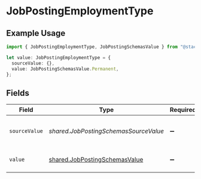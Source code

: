 # JobPostingEmploymentType

## Example Usage

```typescript
import { JobPostingEmploymentType, JobPostingSchemasValue } from "@stackone/stackone-client-ts/sdk/models/shared";

let value: JobPostingEmploymentType = {
  sourceValue: {},
  value: JobPostingSchemasValue.Permanent,
};
```

## Fields

| Field                                                                                 | Type                                                                                  | Required                                                                              | Description                                                                           | Example                                                                               |
| ------------------------------------------------------------------------------------- | ------------------------------------------------------------------------------------- | ------------------------------------------------------------------------------------- | ------------------------------------------------------------------------------------- | ------------------------------------------------------------------------------------- |
| `sourceValue`                                                                         | *shared.JobPostingSchemasSourceValue*                                                 | :heavy_minus_sign:                                                                    | The source value of the employment type.                                              | Permanent                                                                             |
| `value`                                                                               | [shared.JobPostingSchemasValue](../../../sdk/models/shared/jobpostingschemasvalue.md) | :heavy_minus_sign:                                                                    | The type of the employment.                                                           | permanent                                                                             |